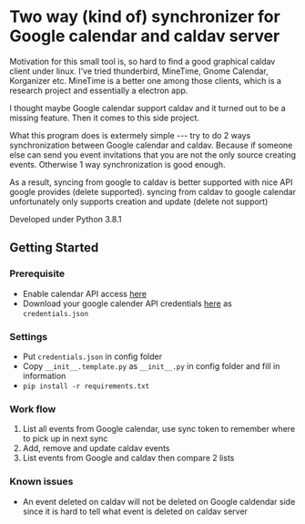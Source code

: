 # Two way (kind of) synchronizer for Google calendar and caldav server

Motivation for this small tool is, so hard to find a good graphical caldav client under linux. I've tried thunderbird, MineTime, Gnome Calendar, Korganizer etc. MineTime is a better one among those clients, which is a research project and essentially a electron app.

I thought maybe Google calendar support caldav and it turned out to be a missing feature. Then it comes to this side project.

What this program does is extermely simple --- try to do 2 ways synchronization between Google calendar and caldav. Because if someone else can send you event invitations that you are not the only source creating events. Otherwise 1 way synchronization is good enough.

As a result, syncing from google to caldav is better supported with nice API google provides (delete supported). syncing from caldav to google calendar unfortunately only supports creation and update (delete not support)

Developed under Python 3.8.1

## Getting Started

### Prerequisite
* Enable calendar API access [here](https://developers.google.com/calendar/quickstart/python)
* Download your google calender API credentials [here](https://console.developers.google.com/apis/credentials) as `credentials.json`

### Settings
* Put `credentials.json` in config folder
* Copy `__init__.template.py` as `__init__.py` in config folder and fill in information
* `pip install -r requirements.txt`

### Work flow
1. List all events from Google calendar, use sync token to remember where to pick up in next sync
2. Add, remove and update caldav events
3. List events from Google and caldav then compare 2 lists

### Known issues
* An event deleted on caldav will not be deleted on Google caldendar side since it is hard to tell what event is deleted on caldav server
